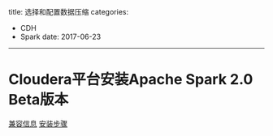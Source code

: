 title: 选择和配置数据压缩
categories: 
- CDH
- Spark
date: 2017-06-23
---
# Cloudera平台安装Apache Spark 2.0 Beta版本
<a href="http://www.cloudera.com/documentation/betas/spark2/latest/topics/spark2.html">兼容信息</a>
<a href="https://www.cloudera.com/documentation/spark2/latest/topics/spark2_installing.html">安装步骤</a>
